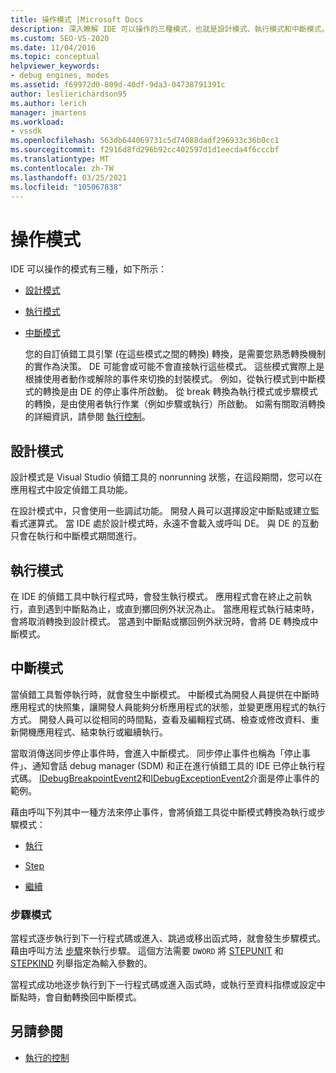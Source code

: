 ```yaml
---
title: 操作模式 |Microsoft Docs
description: 深入瞭解 IDE 可以操作的三種模式，也就是設計模式、執行模式和中斷模式。
ms.custom: SEO-VS-2020
ms.date: 11/04/2016
ms.topic: conceptual
helpviewer_keywords:
- debug engines, modes
ms.assetid: f69972d0-809d-40df-9da3-04738791391c
author: leslierichardson95
ms.author: lerich
manager: jmartens
ms.workload:
- vssdk
ms.openlocfilehash: 563db644069731c5d74088dadf296933c36b0cc1
ms.sourcegitcommit: f2916d8fd296b92cc402597d1d1eecda4f6cccbf
ms.translationtype: MT
ms.contentlocale: zh-TW
ms.lasthandoff: 03/25/2021
ms.locfileid: "105067838"
---
```

# <a name="operational-modes"></a>操作模式
IDE 可以操作的模式有三種，如下所示：

- [設計模式](#vsconoperationalmodesanchor1)

- [執行模式](#vsconoperationalmodesanchor2)

- [中斷模式](#vsconoperationalmodesanchor3)

  您的自訂偵錯工具引擎 (在這些模式之間的轉換) 轉換，是需要您熟悉轉換機制的實作為決策。 DE 可能會或可能不會直接執行這些模式。 這些模式實際上是根據使用者動作或解除的事件來切換的封裝模式。 例如，從執行模式到中斷模式的轉換是由 DE 的停止事件所啟動。 從 break 轉換為執行模式或步驟模式的轉換，是由使用者執行作業（例如步驟或執行）所啟動。 如需有關取消轉換的詳細資訊，請參閱 [執行控制](../../extensibility/debugger/control-of-execution.md)。

## <a name="design-mode"></a><a name="vsconoperationalmodesanchor1"></a> 設計模式
 設計模式是 Visual Studio 偵錯工具的 nonrunning 狀態，在這段期間，您可以在應用程式中設定偵錯工具功能。

 在設計模式中，只會使用一些調試功能。 開發人員可以選擇設定中斷點或建立監看式運算式。 當 IDE 處於設計模式時，永遠不會載入或呼叫 DE。 與 DE 的互動只會在執行和中斷模式期間進行。

## <a name="run-mode"></a><a name="vsconoperationalmodesanchor2"></a> 執行模式
 在 IDE 的偵錯工具中執行程式時，會發生執行模式。 應用程式會在終止之前執行，直到遇到中斷點為止，或直到擲回例外狀況為止。 當應用程式執行結束時，會將取消轉換到設計模式。 當遇到中斷點或擲回例外狀況時，會將 DE 轉換成中斷模式。

## <a name="break-mode"></a><a name="vsconoperationalmodesanchor3"></a> 中斷模式
 當偵錯工具暫停執行時，就會發生中斷模式。 中斷模式為開發人員提供在中斷時應用程式的快照集，讓開發人員能夠分析應用程式的狀態，並變更應用程式的執行方式。 開發人員可以從相同的時間點，查看及編輯程式碼、檢查或修改資料、重新開機應用程式、結束執行或繼續執行。

 當取消傳送同步停止事件時，會進入中斷模式。 同步停止事件也稱為「停止事件」、通知會話 debug manager (SDM) 和正在進行偵錯工具的 IDE 已停止執行程式碼。 [IDebugBreakpointEvent2](../../extensibility/debugger/reference/idebugbreakpointevent2.md)和[IDebugExceptionEvent2](../../extensibility/debugger/reference/idebugexceptionevent2.md)介面是停止事件的範例。

 藉由呼叫下列其中一種方法來停止事件，會將偵錯工具從中斷模式轉換為執行或步驟模式：

- [執行](../../extensibility/debugger/reference/idebugprocess3-execute.md)

- [Step](../../extensibility/debugger/reference/idebugprocess3-step.md)

- [繼續](../../extensibility/debugger/reference/idebugprocess3-continue.md)

### <a name="step-mode"></a><a name="vsconoperationalmodesanchor4"></a> 步驟模式
 當程式逐步執行到下一行程式碼或進入、跳過或移出函式時，就會發生步驟模式。 藉由呼叫方法 [步驟](../../extensibility/debugger/reference/idebugprocess3-step.md)來執行步驟。 這個方法需要 `DWORD` 將 [STEPUNIT](../../extensibility/debugger/reference/stepunit.md) 和 [STEPKIND](../../extensibility/debugger/reference/stepkind.md) 列舉指定為輸入參數的。

 當程式成功地逐步執行到下一行程式碼或進入函式時，或執行至資料指標或設定中斷點時，會自動轉換回中斷模式。

## <a name="see-also"></a>另請參閱
- [執行的控制](../../extensibility/debugger/control-of-execution.md)
